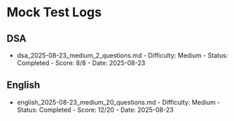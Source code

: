 # Mock Test Logs

## DSA
- dsa_2025-08-23_medium_2_questions.md - Difficulty: Medium - Status: Completed - Score: 8/8 - Date: 2025-08-23

## English
- english_2025-08-23_medium_20_questions.md - Difficulty: Medium - Status: Completed - Score: 12/20 - Date: 2025-08-23